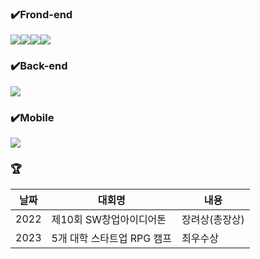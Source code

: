 ### ✔️Frond-end
<img src="https://img.shields.io/badge/React-61DAFB?style=for-the-badge&logo=React&logoColor=black"><img src="https://img.shields.io/badge/Css-1572B6?style=for-the-badge&logo=Css&logoColor=white"><img src="https://img.shields.io/badge/Next.js-000000?style=for-the-badge&logo=Next.js&logoColor=white"><img src="https://img.shields.io/badge/Typescript-3178C6?style=for-the-badge&logo=Typescript&logoColor=white">

### ✔️Back-end
<img src="https://img.shields.io/badge/Spring Boot-6DB33F?style=for-the-badge&logo=Spring Boot&logoColor=yellow">

### ✔️Mobile
<img src="https://img.shields.io/badge/Flutter-02569B?style=for-the-badge&logo=Flutter&logoColor=white">

### 🏆
|날짜|대회명|내용|
|---|---|---|
2022 | 제10회 SW창업아이디어톤 | 장려상(총장상) | 모바일 관련 사업계획서 작성 |
2023 | 5개 대학 스타트업 RPG 캠프 | 최우수상 | - B2L soft의 WEB 기반 교육용 창업 경영 시뮬레이션 프로그램에서 COO 역할로 참여 - 경영 성과에 따라 최우수상 수상 |
